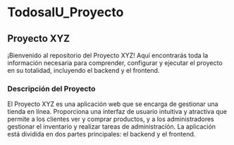 # TodosalU_Proyecto

## Proyecto XYZ
¡Bienvenido al repositorio del Proyecto XYZ! Aquí encontrarás toda la información necesaria para comprender, configurar y ejecutar el proyecto en su totalidad, incluyendo el backend y el frontend.

### Descripción del Proyecto
El Proyecto XYZ es una aplicación web que se encarga de gestionar una tienda en línea. Proporciona una interfaz de usuario intuitiva y atractiva que permite a los clientes ver y comprar productos, y a los administradores gestionar el inventario y realizar tareas de administración. La aplicación está dividida en dos partes principales: el backend y el frontend.

